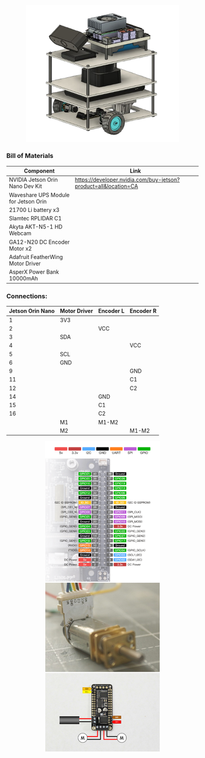 <p align="center">
  <img src="jetros.png" alt="image" width="400"/>
</p>

### Bill of Materials
| Component                                  | Link               |
|--------------------------------------------|--------------------|
| NVIDIA Jetson Orin Nano Dev Kit            | https://developer.nvidia.com/buy-jetson?product=all&location=CA                    |
| Waveshare UPS Module for Jetson Orin       |                    |
| 21700 Li battery x3                        |                    |
| Slamtec RPLIDAR C1                         |                    |
| Akyta AKT-N5-1 HD Webcam                   |                    |
| GA12-N20 DC Encoder Motor x2               |                    |
| Adafruit FeatherWing Motor Driver          |                    |
| AsperX Power Bank 10000mAh                 |                    |


### Connections:
| Jetson Orin Nano | Motor Driver | Encoder L | Encoder R |
|------------------|--------------|-----------|-----------|
| 1                | 3V3          |           |           |
| 2                |              | VCC       |           |
| 3                | SDA          |           |           |
| 4                |              |           | VCC       |
| 5                | SCL          |           |           |
| 6                | GND          |           |           |
| 9                |              |           | GND       |
| 11               |              |           | C1        |
| 12               |              |           | C2        |
| 14               |              | GND       |           |
| 15               |              | C1        |           |
| 16               |              | C2        |           |
|                  | M1           | M1-M2     |           |
|                  | M2           |           | M1-M2     |

<p align="center">
<img src="pins_orin.png" width="300">
<img src="encoder.jpg" width="300">
<img src="driver.png" width="300">
</p>
